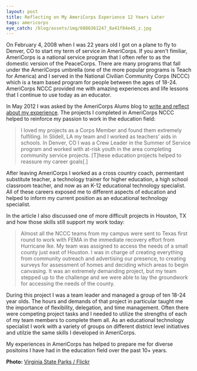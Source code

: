 ```yaml
---
layout: post
title: Reflecting on My AmeriCorps Experience 12 Years Later
tags: americorps 
eye_catch: /blog/assets/img/6886361247_8a41f84e45_z.jpg
---
```


On February 4, 2008 when I was 22 years old I got on a plane to fly to Denver, CO to start my term of service in AmeriCorps.  If you aren't fimiliar, AmeriCorps is a national service program that I often refer to as the domestic version of the PeaceCorps.  There are many programs that fall under the AmeriCorps umbrella (one of the more popular programs is Teach for America) and I served in the National Civilian Community Corps (NCCC) which is a team based program for people between the ages of 18-24.  AmeriCorps NCCC provided me with amazing experiences and life lessons that I continue to use today as an educator.

<!--more-->

In May 2012 I was asked by the AmeriCorps Alums blog to [write and reflect about my experience](https://web.archive.org/web/20130220163211/https://blog.americorpsalums.org/2012/05/16/americorps-the-life-experience-i-was-missing/).  The projects I completed in AmeriCorps NCCC helped to reinforce my passion to work in the education field:

> I loved my projects as a Corps Member and found them extremely fulfilling.  In Slidell, LA my team and I worked as teachers’ aids in schools.  In Denver, CO I was a Crew Leader in the Summer of Service program and worked with at-risk youth in the area completing community service projects.  [T]hese education projects helped to reassure my career goals[.]

After leaving AmeriCorps I worked as a cross country coach, permentant substitute teacher, a technology trainer for higher education, a high school classroom teacher, and now as an K-12 educational technology specialist.  All of these careers exposed me to different aspects of education and helped to inform my current position as an educational technology specialist.

In the article I also discussed one of more difficult projects in Houston, TX and how those skills still support my work today:

> Almost all the NCCC teams from my campus were sent to Texas first round to work with FEMA in the immediate recovery effort from Hurricane Ike. My team was assigned to access the needs of a small county just east of Houston. I was in charge of creating everything from community outreach and advertising our presence, to creating surveys for assessment of homes and deciding which areas to begin canvasing. It was an extremely demanding project, but my team stepped up to the challenge and we were able to lay the groundwork for accessing the needs of the county.

During this project I was a team leader and managed a group of ten 18-24 year olds.  The hours and demands of that project in particular taught me the importance of flexibility, delegation, and time management.  Often there were competing project tasks and I needed to utilize the strengths of each of my team members to complete them all.  As an educational technology specialist I work with a variety of groups on different district level initiatives and utilzie the same skills I developed in AmeriCorps.

My experiences in AmeriCorps has helped to prepare me for diverse positoins I have had in the education field over the past 10+ years.

**Photo:** [Virginia State Parks / Flickr](https://flic.kr/p/buwphk)



